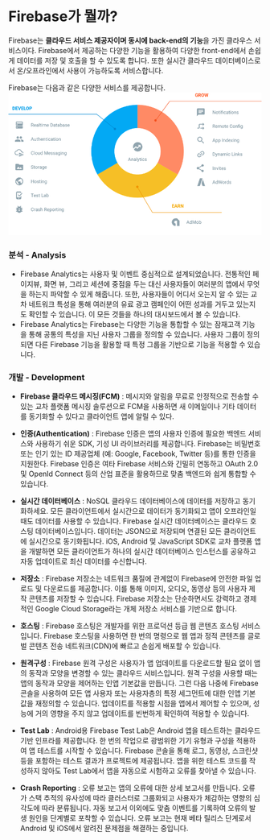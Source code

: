 # Firebase가 뭘까?

Firebase는 <strong>클라우드 서비스 제공자이며 동시에 back-end의 기능</strong>을 가진 클라우스 서비스이다. Firebase에서 제공하는 다양한 기능을 활용하여 다양한 front-end에서 손쉽게 데이터를 저장 및 호출을 할 수 있도록 합니다. 또한 실시간 클라우드 데이터베이스로서 온/오프라인에서 사용이 가능하도록 서비스합니다.

Firebase는 다음과 같은 다양한 서비스를 제공합니다.
<img src="/assets/images/firebase_services.png">

### 분석 - Analysis
  * Firebase Analytics는 사용자 및 이벤트 중심적으로 설계되었습니다. 전통적인 페이지뷰, 화면 뷰, 그리고 세션에 중점을 두는 대신 사용자들이 여러분의 앱에서 무엇을 하는지 파악할 수 있게 해줍니다. 또한, 사용자들이 어디서 오는지 알 수 있는 교차 네트워크 특성을 통해 여러분의 유료 광고 캠페인이 어떤 성과를 거두고 있는지도 확인할 수 있습니다. 이 모든 것들을 하나의 대시보드에서 볼 수 있습니다.
  * Firebase Analytics는 Firebase는 다양한 기능을 통합할 수 있는 잠재고객 기능을 통해 공통의 특성을 지닌 사용자 그룹을 정의할 수 있습니다. 사용자 그룹이 정의되면 다른 Firebase 기능을 활용할 때 특정 그룹을 기반으로 기능을 적용할 수 있습니다.

### 개발 - Development
  * <strong>Firebase 클라우드 메시징(FCM)</strong> : 메시지와 알림을 무료로 안정적으로 전송할 수 있는 교차 플랫폼 메시징 솔루션으로 FCM을 사용하면 새 이메일이나 기타 데이터를 동기화할 수 있다고 클라이언트 앱에 알릴 수 있다.


  * <strong>인증(Authentication)</strong> : Firebase 인증은 앱의 사용자 인증에 필요한 백엔드 서비스와 사용하기 쉬운 SDK, 기성 UI 라이브러리를 제공합니다. Firebase는 비밀번호 또는 인기 있는 ID 제공업체 (예: Google, Facebook, Twitter 등)를 통한 인증을 지원한다.
Firebase 인증은 여타 Firebase 서비스와 긴밀히 연동하고 OAuth 2.0 및 OpenId Connect 등의 산업 표준을 활용하므로 맞춤 백엔드와 쉽게 통합할 수 있습니다.


  * <strong>실시간 데이터베이스</strong> : NoSQL 클라우드 데이터베이스에 데이터를 저장하고 동기화하세요. 모든 클라이언트에서 실시간으로 데이터가 동기화되고 앱이 오프라인일 때도 데이터를 사용할 수 있습니다. Firebase 실시간 데이터베이스는 클라우드 호스팅 데이터베이스입니다. 데이터는 JSON으로 저장되며 연결된 모든 클라이언트에 실시간으로 동기화됩니다. iOS, Android 및 JavaScript SDK로 교차 플랫폼 앱을 개발하면 모든 클라이언트가 하나의 실시간 데이터베이스 인스턴스를 공유하고 자동 업데이트로 최신 데이터를 수신합니다.


  * <strong>저장소</strong> : Firebase 저장소는 네트워크 품질에 관계없이 Firebase에 안전한 파일 업로드 및 다운로드를 제공합니다. 이를 통해 이미지, 오디오, 동영상 등의 사용자 제작 콘텐츠를 저장할 수 있습니다. Firebase 저장소는 단순하면서도 강력하고 경제적인 Google Cloud Storage라는 개체 저장소 서비스를 기반으로 합니다.


  * <strong>호스팅</strong> : Firebase 호스팅은 개발자를 위한 프로덕션 등급 웹 콘텐츠 호스팅 서비스입니다. Firebase 호스팅을 사용하면 한 번의 명령으로 웹 앱과 정적 콘텐츠를 글로벌 콘텐츠 전송 네트워크(CDN)에 빠르고 손쉽게 배포할 수 있습니다.


  * <strong>원격구성</strong> : Firebase 원격 구성은 사용자가 앱 업데이트를 다운로드할 필요 없이 앱의 동작과 모양을 변경할 수 있는 클라우드 서비스입니다. 원격 구성을 사용할 때는 앱의 동작과 모양을 제어하는 인앱 기본값을 만듭니다. 그런 다음 나중에 Firebase 콘솔을 사용하여 모든 앱 사용자 또는 사용자층의 특정 세그먼트에 대한 인앱 기본값을 재정의할 수 있습니다. 업데이트를 적용할 시점을 앱에서 제어할 수 있으며, 성능에 거의 영향을 주지 않고 업데이트를 빈번하게 확인하여 적용할 수 있습니다.


  * <strong>Test Lab</strong> : Android용 Firebase Test Lab은 Android 앱을 테스트하는 클라우드 기반 인프라를 제공합니다. 한 번의 작업으로 광범위한 기기 유형과 구성을 적용하여 앱 테스트를 시작할 수 있습니다. Firebase 콘솔을 통해 로그, 동영상, 스크린샷 등을 포함하는 테스트 결과가 프로젝트에 제공됩니다. 앱을 위한 테스트 코드를 작성하지 않아도 Test Lab에서 앱을 자동으로 시험하고 오류를 찾아낼 수 있습니다.


  * <strong>Crash Reporting</strong> : 오류 보고는 앱의 오류에 대한 상세 보고서를 만듭니다. 오류가 스택 추적의 유사성에 따라 클러스터로 그룹화되고 사용자가 체감하는 영향의 심각도에 따라 분류됩니다. 자동 보고서 이외에도 맞춤 이벤트를 기록하여 오류의 발생 원인을 단계별로 포착할 수 있습니다.
오류 보고는 현재 베타 릴리스 단계로서 Android 및 iOS에서 알려진 문제점을 해결하는 중입니다.


